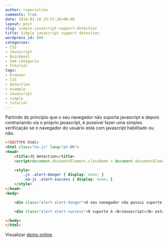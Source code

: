 ```yaml
---
author: rogeriolino
comments: true
date: 2014-01-10 23:57:26+00:00
layout: post
slug: simple-javascript-support-detection
title: Simple javascript support detection
wordpress_id: 880
categories:
- CSS
- Javascript
- Quickpost
- Sem categoria
- Tutorial
tags:
- browser
- CSS
- detection
- example
- Javascript
- simple
- tutorial
---
```


Partindo do princípio que o seu navegador não suporta javascript e depois contrariando via o próprio javascript, é possível fazer uma simples verificação se o navegador do usuário está com javascript habilitado ou não.


``` html
<!DOCTYPE html> 
<html class="no-js" lang="pt-BR">
<head>
    <title>JS detection</title>
    <script>document.documentElement.className = document.documentElement.className.replace("no-js","js");</script>

    <style>
        .js .alert-danger { display: none; }
        .no-js .alert-success { display: none; }
    </style>
</head>
<body>

    <div class="alert alert-danger">O seu navegador não possui suporte à <b>Javascript</b></div>

    <div class="alert alert-success">O suporte à <b>Javascript</b> está ativado</div>

</body>
</html>
```

Visualizar [demo online](http://dev.rogeriolino.com/exemplos/javascript/js-detection/).

